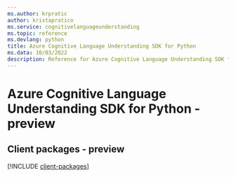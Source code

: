 ```yaml
---
ms.author: krpratic
author: kristapratico
ms.service: cognitivelanguageunderstanding
ms.topic: reference
ms.devlang: python
title: Azure Cognitive Language Understanding SDK for Python
ms.data: 10/03/2022
description: Reference for Azure Cognitive Language Understanding SDK for Python
---
```

# Azure Cognitive Language Understanding SDK for Python - preview

## Client packages - preview
[!INCLUDE [client-packages](cognitive-language-understanding-client-index.md)]